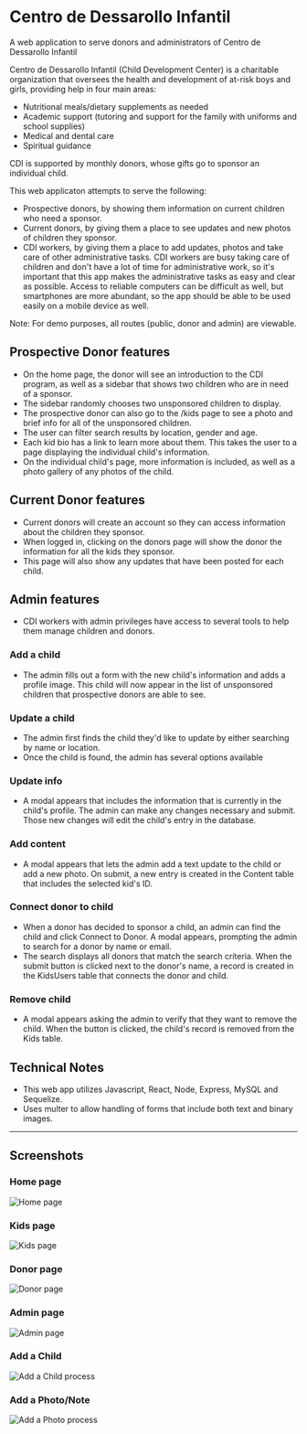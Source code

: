 # Centro de Dessarollo Infantil
A web application to serve donors and administrators of Centro de Dessarollo Infantil

Centro de Dessarollo Infantil (Child Development Center) is a charitable organization that oversees the health and development of at-risk boys and girls, providing help in four main areas:
  * Nutritional meals/dietary supplements as needed
  * Academic support (tutoring and support for the family with uniforms and school supplies)
  * Medical and dental care
  * Spiritual guidance
  
CDI is supported by monthly donors, whose gifts go to sponsor an individual child.

This web applicaton attempts to serve the following:
  * Prospective donors, by showing them information on current children who need a sponsor.
  * Current donors, by giving them a place to see updates and new photos of children they sponsor.
  * CDI workers, by giving them a place to add updates, photos and take care of other administrative tasks. CDI workers are busy taking care of children and don't have a lot of time for administrative work, so it's important that this app makes the administrative tasks as easy and clear as possible. Access to reliable computers can be difficult as well, but smartphones are more abundant, so the app should be able to be used easily on a mobile device as well.
  
Note: For demo purposes, all routes (public, donor and admin) are viewable. 

## Prospective Donor features
  * On the home page, the donor will see an introduction to the CDI program, as well as a sidebar that shows two children who are in need of a sponsor.
  * The sidebar randomly chooses two unsponsored children to display.
  * The prospective donor can also go to the /kids page to see a photo and brief info for all of the unsponsored children.
  * The user can filter search results by location, gender and age.
  * Each kid bio has a link to learn more about them. This takes the user to a page displaying the individual child's information.
  * On the individual child's page, more information is included, as well as a photo gallery of any photos of the child.
  
## Current Donor features
  * Current donors will create an account so they can access information about the children they sponsor.
  * When logged in, clicking on the donors page will show the donor the information for all the kids they sponsor. 
  * This page will also show any updates that have been posted for each child.
  
## Admin features
  * CDI workers with admin privileges have access to several tools to help them manage children and donors.
  ### Add a child
   * The admin fills out a form with the new child's information and adds a profile image. This child will now appear in the list of unsponsored children that prospective donors are able to see.
  ### Update a child
   * The admin first finds the child they'd like to update by either searching by name or location.
   * Once the child is found, the admin has several options available
  ### Update info
   * A modal appears that includes the information that is currently in the child's profile. The admin can make any changes necessary and submit. Those new changes will edit the child's entry in the database.
  ### Add content
   * A modal appears that lets the admin add a text update to the child or add a new photo. On submit, a new entry is created in the Content table that includes the selected kid's ID.
  ### Connect donor to child
   * When a donor has decided to sponsor a child, an admin can find the child and click Connect to Donor. A modal appears, prompting the admin to search for a donor by name or email.
   * The search displays all donors that match the search criteria. When the submit button is clicked next to the donor's name, a record is created in the KidsUsers table that connects the donor and child.
  ### Remove child
   * A modal appears asking the admin to verify that they want to remove the child. When the button is clicked, the child's record is removed from the Kids table.
  
## Technical Notes
  * This web app utilizes Javascript, React, Node, Express, MySQL and Sequelize.
  * Uses multer to allow handling of forms that include both text and binary images.
  
***
## Screenshots
### Home page
![Home page](https://github.com/nosidam48/Padrinos/blob/master/client/public/images/Readme-Homepage.png "Home")

### Kids page
![Kids page](https://github.com/nosidam48/Padrinos/blob/master/client/public/images/ReadMe-kids.png "Kids")

### Donor page
![Donor page](https://github.com/nosidam48/Padrinos/blob/master/client/public/images/ReadMe-donor.png "Donor")

### Admin page
![Admin page](https://github.com/nosidam48/Padrinos/blob/master/client/public/images/ReadMe-admin.png "Admin")

### Add a Child
![Add a Child process](https://github.com/nosidam48/Padrinos/blob/master/client/public/images/ReadMe-AddChild.gif "Add a Child")

### Add a Photo/Note
![Add a Photo process](https://github.com/nosidam48/Padrinos/blob/master/client/public/images/ReadMe-addphoto.gif "Add a Photo/Note")

